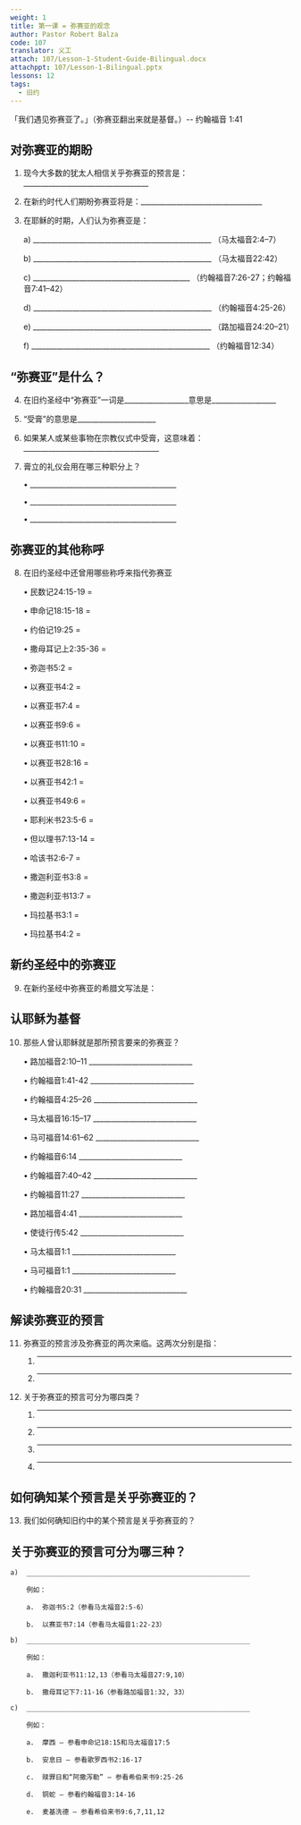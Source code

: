 ```yaml
---
weight: 1
title: 第一课 = 弥赛亚的观念
author: Pastor Robert Balza
code: 107
translator: 义工
attach: 107/Lesson-1-Student-Guide-Bilingual.docx
attachppt: 107/Lesson-1-Bilingual.pptx
lessons: 12
tags: 
  - 旧约
---
```


「我们遇见弥赛亚了。」（弥赛亚翻出来就是基督。）-- 约翰福音 1:41

## 对弥赛亚的期盼

1)	现今大多数的犹太人相信关乎弥赛亚的预言是：___________________________________

2)	在新约时代人们期盼弥赛亚将是：__________________________________

3)	在耶稣的时期，人们认为弥赛亚是：

	a)	__________________________________________________ （马太福音2:4–7）

	b)	__________________________________________________ （马太福音22:42）

	c)	____________________________________________ （约翰福音7:26-27；约翰福音7:41–42）

	d)	__________________________________________________ （约翰福音4:25-26）

	e)	__________________________________________________ （路加福音24:20–21）

	f)	   __________________________________________________ （约翰福音12:34）

## “弥赛亚”是什么？
4)	在旧约圣经中“弥赛亚”一词是__________________意思是__________________

5)	“受膏”的意思是______________________

6)  如果某人或某些事物在宗教仪式中受膏，这意味着：______________________________________

7)	膏立的礼仪会用在哪三种职分上？

	•	_________________________________________

	•	_________________________________________

	•	_________________________________________

## 弥赛亚的其他称呼
8) 在旧约圣经中还曾用哪些称呼来指代弥赛亚

	•	民数记24:15-19 = 

	•	申命记18:15-18  = 

	•	约伯记19:25  = 

	•	撒母耳记上2:35-36  = 

	•	弥迦书5:2  =

	•	以赛亚书4:2  = 

	•	以赛亚书7:4  = 

	•	以赛亚书9:6  = 

	•	以赛亚书11:10  = 

	•	以赛亚书28:16  = 

	•	以赛亚书42:1  = 

	•	以赛亚书49:6  = 

	•	耶利米书23:5-6  = 

	•	但以理书7:13-14 = 

	•	哈该书2:6-7 = 

	•	撒迦利亚书3:8  = 

	•	撒迦利亚书13:7 = 

	•	玛拉基书3:1  = 

	•	玛拉基书4:2  = 

## 新约圣经中的弥赛亚	
9)	在新约圣经中弥赛亚的希腊文写法是：

## 认耶稣为基督
10)	那些人曾认耶稣就是那所预言要来的弥赛亚？

	•	路加福音2:10–11 _____________________________

	•	约翰福音1:41-42 _____________________________
	
	•	约翰福音4:25–26 _____________________________

	•	马太福音16:15–17 _____________________________

	•	马可福音14:61–62 _____________________________

	•	约翰福音6:14 _____________________________

	•	约翰福音7:40–42 _____________________________

	•	约翰福音11:27 _____________________________

	•	路加福音4:41  _____________________________

	•	使徒行传5:42 _____________________________
	
	•	马太福音1:1  _____________________________

	•	马可福音1:1  _____________________________
	
	•	约翰福音20:31 _____________________________


## 解读弥赛亚的预言
11)	弥赛亚的预言涉及弥赛亚的两次来临。这两次分别是指：

	1.	_________________________________________________________________
	2.	_________________________________________________________________

12)	关于弥赛亚的预言可分为哪四类？

	1.	_________________________________________
	2.	_________________________________________
	3.	_________________________________________
	4.	_________________________________________

## 如何确知某个预言是关乎弥赛亚的？

13)	我们如何确知旧约中的某个预言是关乎弥赛亚的？

## 关于弥赛亚的预言可分为哪三种？

	a)	________________________________________________________

		例如：

		a.	弥迦书5:2（参看马太福音2:5-6）

		b.	以赛亚书7:14（参看马太福音1:22-23）

	b)	________________________________________________________

		例如：

		a.	撒迦利亚书11:12,13（参看马太福音27:9,10）

		b.	撒母耳记下7:11-16（参看路加福音1:32, 33）

	c)	________________________________________________________

		例如：

		a.	摩西 – 参看申命记18:15和马太福音17:5

		b.  安息日 – 参看歌罗西书2:16-17

		c.	赎罪日和“阿撒泻勒” – 参看希伯来书9:25-26

		d.	铜蛇 – 参看约翰福音3:14-16

		e.	麦基洗德 – 参看希伯来书9:6,7,11,12